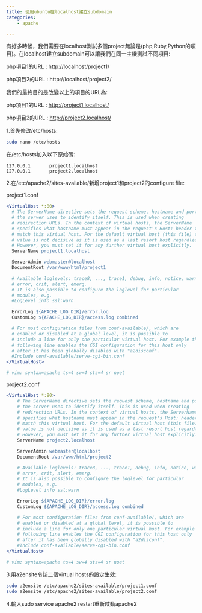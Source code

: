 ```yaml
---
title: 使用ubuntu在localhost建立subdomain
categories:
    - apache

---
```

有好多時候，我們需要在localhost測試多個project無論是(php,Ruby,Python的項目)。在localhost建立subdomain可以讓我們在同一主機測試不同項目:

php項目1的URL : http://localhost/project1/

php項目2的URL : http://localhost/project2/

我們的最終目的是改變以上的項目的URL為:

php項目1的URL : http://project1.localhost/

php項目2的URL : http://project2.localhost/

1.首先修改/etc/hosts:

```bash
sudo nano /etc/hosts
```

  在/etc/hosts加入以下原始碼:

```
127.0.0.1       project1.localhost
127.0.0.1       project2.localhost
```

2.在/etc/apache2/sites-available/新增project1和project2的configure file:

  project1.conf

```apache
<VirtualHost *:80>
  # The ServerName directive sets the request scheme, hostname and port that
  # the server uses to identify itself. This is used when creating
  # redirection URLs. In the context of virtual hosts, the ServerName
  # specifies what hostname must appear in the request's Host: header to
  # match this virtual host. For the default virtual host (this file) this
  # value is not decisive as it is used as a last resort host regardless.
  # However, you must set it for any further virtual host explicitly.
  ServerName project1.localhost

  ServerAdmin webmaster@localhost
  DocumentRoot /var/www/html/project1

  # Available loglevels: trace8, ..., trace1, debug, info, notice, warn,
  # error, crit, alert, emerg.
  # It is also possible to configure the loglevel for particular
  # modules, e.g.
  #LogLevel info ssl:warn

  ErrorLog ${APACHE_LOG_DIR}/error.log
  CustomLog ${APACHE_LOG_DIR}/access.log combined

  # For most configuration files from conf-available/, which are
  # enabled or disabled at a global level, it is possible to
  # include a line for only one particular virtual host. For example the
  # following line enables the CGI configuration for this host only
  # after it has been globally disabled with "a2disconf".
  #Include conf-available/serve-cgi-bin.conf
</VirtualHost>

# vim: syntax=apache ts=4 sw=4 sts=4 sr noet
```

  project2.conf

```apache
<VirtualHost *:80>
    # The ServerName directive sets the request scheme, hostname and port that
    # the server uses to identify itself. This is used when creating
    # redirection URLs. In the context of virtual hosts, the ServerName
    # specifies what hostname must appear in the request's Host: header to
    # match this virtual host. For the default virtual host (this file) this
    # value is not decisive as it is used as a last resort host regardless.
    # However, you must set it for any further virtual host explicitly.
    ServerName project2.localhost

    ServerAdmin webmaster@localhost
    DocumentRoot /var/www/html/project2

    # Available loglevels: trace8, ..., trace1, debug, info, notice, warn,
    # error, crit, alert, emerg.
    # It is also possible to configure the loglevel for particular
    # modules, e.g.
    #LogLevel info ssl:warn

    ErrorLog ${APACHE_LOG_DIR}/error.log
    CustomLog ${APACHE_LOG_DIR}/access.log combined

    # For most configuration files from conf-available/, which are
    # enabled or disabled at a global level, it is possible to
    # include a line for only one particular virtual host. For example the
    # following line enables the CGI configuration for this host only
    # after it has been globally disabled with "a2disconf".
    #Include conf-available/serve-cgi-bin.conf
</VirtualHost>

# vim: syntax=apache ts=4 sw=4 sts=4 sr noet
```

3.用a2ensite令該二個virtual hosts的設定生效:

```bash
sudo a2ensite /etc/apache2/sites-available/project1.conf
sudo a2ensite /etc/apache2/sites-available/project2.conf
```

4.輸入sudo service apache2 restart重新啟動apache2
